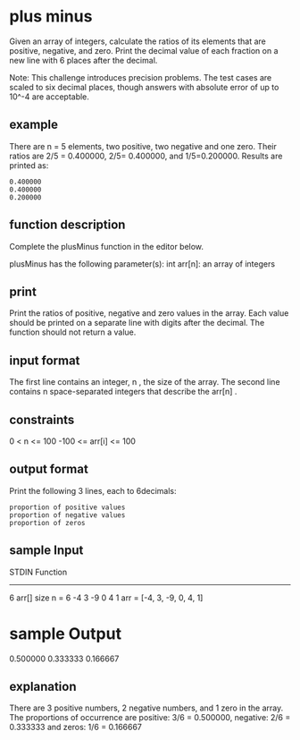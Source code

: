 # plus minus

Given an array of integers, calculate the ratios of its elements that are positive, negative, and zero. Print the decimal value of each fraction on a new line with 6 places after the decimal.

Note: This challenge introduces precision problems. The test cases are scaled to six decimal places, though answers with absolute error of up to 10^-4 are acceptable.

## example

There are n = 5 elements, two positive, two negative and one zero. Their ratios are 2/5 = 0.400000, 2/5= 0.400000, and 1/5=0.200000. Results are printed as:

```
0.400000
0.400000
0.200000
```

## function description

Complete the plusMinus function in the editor below.

plusMinus has the following parameter(s):
int arr[n]: an array of integers

## print

Print the ratios of positive, negative and zero values in the array. Each value should be printed on a separate line with digits after the decimal. The function should not return a value.

## input format

The first line contains an integer, n , the size of the array.
The second line contains n space-separated integers that describe the arr[n] .

## constraints

0 < n <= 100
-100 <= arr[i] <= 100

## output format

Print the following 3 lines, each to 6decimals:

    proportion of positive values
    proportion of negative values
    proportion of zeros

## sample Input

STDIN Function

---

6 arr[] size n = 6
-4 3 -9 0 4 1 arr = [-4, 3, -9, 0, 4, 1]

# sample Output

0.500000
0.333333
0.166667

## explanation

There are 3 positive numbers, 2 negative numbers, and 1 zero in the array.
The proportions of occurrence are positive: 3/6 = 0.500000, negative: 2/6 = 0.333333 and zeros: 1/6 = 0.166667
